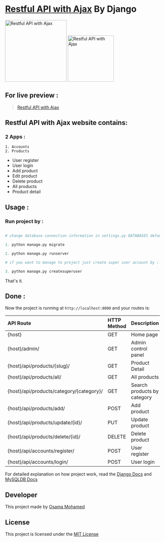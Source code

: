 # [Restful API with Ajax](https://restful-ajax-osama-mohamed-dj.herokuapp.com) By Django

[<img src="https://www.djangoproject.com/s/img/logos/django-logo-negative.png" width="200" title="Restful API with Ajax" >](https://restful-ajax-osama-mohamed-dj.herokuapp.com)
[<img src="https://www.mysql.com/common/logos/logo-mysql-170x115.png" width="150" title="Restful API with Ajax" >](https://restful-ajax-osama-mohamed-dj.herokuapp.com)




## For live preview :
> [Restful API with Ajax](https://restful-ajax-osama-mohamed-dj.herokuapp.com)


## Restful API with Ajax website contains:
### 2 Apps :
    1. Accounts
    2. Products
* User register 
* User login
* Add product
* Edit product
* Delete product
* All products
* Product detail

## Usage :
### Run project by :

``` python

# change database connection information in settings.py DATABASES default values with your info then run 

1. python manage.py migrate

2. python manage.py runserver

# if you want to manage to project just create super user account by :

3. python manage.py createsuperuser

```

That's it.

## Done :

Now the project is running at `http://localhost:8000` and your routes is:

| API Route                                                  | HTTP Method 	   | Description                           	      |
|:-----------------------------------------------------------|:----------------|:---------------------------------------------|
| {host}       	                                             | GET       	     | Home page                                    |
| {host}/admin/	                                             | GET       	     | Admin control panel                          |
| {host}/api/products/{slug}/                                | GET      	     | Product Detail                               |
| {host}/api/products/all/                                   | GET      	     | All products                                 |
| {host}/api/products/category/{category}/                   | GET      	     | Search products by category                  |
| {host}/api/products/add/                                   | POST     	     | Add product                                  |
| {host}/api/products/update/{id}/                           | PUT      	     | Update product                               |
| {host}/api/products/delete/{id}/                           | DELETE    	     | Delete product                               |
| {host}/api/accounts/register/                              | POST      	     | User register                                |
| {host}/api/accounts/login/                                 | POST     	     | User login                                   |


For detailed explanation on how project work, read the [Django Docs](https://docs.djangoproject.com/en/1.11/) and [MySQLDB Docs](https://dev.mysql.com/doc/)

## Developer
This project made by [Osama Mohamed](https://www.facebook.com/osama.mohamed.ms)

## License
This project is licensed under the [MIT License](https://opensource.org/licenses/MIT)
